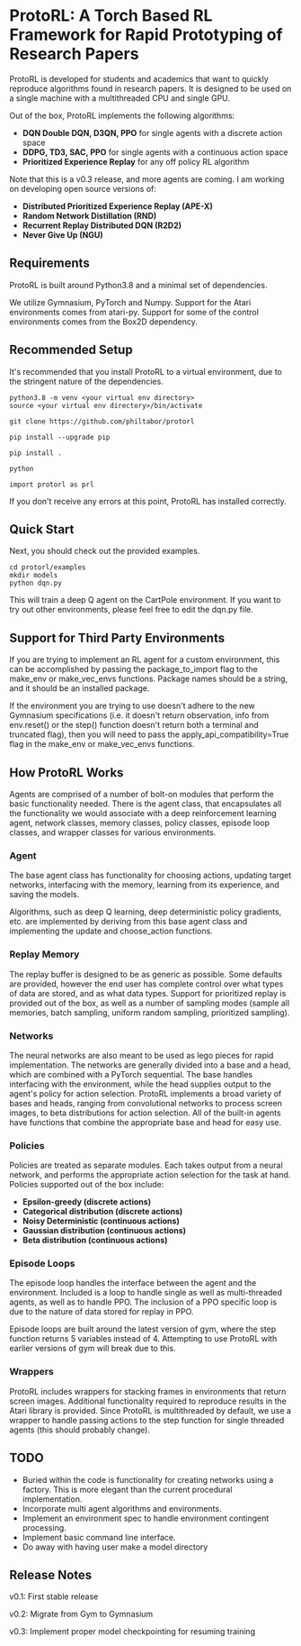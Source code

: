 # ProtoRL: A Torch Based RL Framework for Rapid Prototyping of Research Papers

ProtoRL is developed for students and academics that want to quickly reproduce algorithms
found in research papers. It is designed to be used on a single machine with a multithreaded
CPU and single GPU. 

Out of the box, ProtoRL implements the following algorithms:

- **DQN Double DQN, D3QN, PPO** for single agents with a discrete action space
- **DDPG, TD3, SAC, PPO** for single agents with a continuous action space
- **Prioritized Experience Replay** for any off policy RL algorithm

Note that this is a v0.3 release, and more agents are coming. I am working on developing
open source versions of:
- **Distributed Prioritized Experience Replay (APE-X)**
- **Random Network Distillation (RND)**
- **Recurrent Replay Distributed DQN (R2D2)**
- **Never Give Up (NGU)**

## Requirements
ProtoRL is built around Python3.8 and a minimal set of dependencies. 

We utilize Gymnasium, PyTorch and Numpy. Support
for the Atari environments comes from atari-py. Support for some of the
control environments comes from the Box2D dependency.

## Recommended Setup
It's recommended that you install ProtoRL to a virtual environment, due to the stringent
nature of the dependencies. 
```
python3.8 -m venv <your virtual env directory>
source <your virtual env directory>/bin/activate

git clone https://github.com/philtabor/protorl

pip install --upgrade pip

pip install .

python

import protorl as prl
```
If you don't receive any errors at this point, ProtoRL has installed correctly.

## Quick Start

Next, you should check out the provided examples.

```
cd protorl/examples
mkdir models
python dqn.py
```
This will train a deep Q agent on the CartPole environment. If you want to try
out other environments, please feel free to edit the dqn.py file.

## Support for Third Party Environments

If you are trying to implement an RL agent for a custom environment, this can be accomplished by
passing the package_to_import flag to the make_env or make_vec_envs functions. Package names
should be a string, and it should be an installed package.

If the environment you are trying to use doesn't adhere to the new Gymnasium specifications (i.e. it
doesn't return observation, info from env.reset() or the step() function doesn't return both a terminal
and truncated flag), then you will need to pass the apply_api_compatibility=True flag in the make_env
or make_vec_envs functions.

## How ProtoRL Works

Agents are comprised of a number of bolt-on modules that perform the basic functionality needed.
There is the agent class, that encapsulates all the functionality we would associate with a
deep reinforcement learning agent, network classes, memory classes, policy classes,
episode loop classes, and wrapper classes for various environments.

### Agent
The base agent class has functionality for choosing actions, updating target networks,
interfacing with the memory, learning from its experience, and saving the models. 

Algorithms, such as deep Q learning, deep deterministic policy gradients, etc. are implemented
by deriving from this base agent class and implementing the update and choose_action functions.

### Replay Memory
The replay buffer is designed to be as generic as possible. Some defaults are provided, however
the end user has complete control over what types of data are stored, and as what data types.
Support for prioritized replay is provided out of the box, as well as a number of sampling
modes (sample all memories, batch sampling, uniform random sampling, prioritized sampling).

### Networks
The neural networks are also meant to be used as lego pieces for rapid implementation. 
The networks are generally divided into a base and a head, which are combined with a PyTorch
sequential. The base handles interfacing with the environment, while the head supplies output
to the agent's policy for action selection. ProtoRL implements a broad variety of bases and
heads, ranging from convolutional networks to process screen images, to beta distributions
for action selection. All of the built-in agents have functions that combine the appropriate base
and head for easy use.

### Policies
Policies are treated as separate modules. Each takes output from a neural network, and
performs the appropriate action selection for the task at hand.
Policies supported out of the box include:
- **Epsilon-greedy (discrete actions)**
- **Categorical distribution (discrete actions)**
- **Noisy Deterministic (continuous actions)**
- **Gaussian distribution (continuous actions)**
- **Beta distribution (continuous actions)**

### Episode Loops
The episode loop handles the interface between the agent and the environment. Included is
a loop to handle single as well as multi-threaded agents, as well as to handle PPO. The
inclusion of a PPO specific loop is due to the nature of data stored for replay in PPO.

Episode loops are  built around the latest version of gym, where the step function returns
5 variables instead of 4. Attempting to use ProtoRL with earlier versions of gym will 
break due to this.

### Wrappers
ProtoRL includes wrappers for stacking frames in environments that return screen images.
Additional functionality required to reproduce results in the Atari library is provided.
Since ProtoRL is multithreaded by default, we use a wrapper to handle passing actions to the
step function for single threaded agents (this should probably change).

## TODO
- Buried within the code is functionality for creating networks using a factory. This is more
elegant than the current procedural implementation.
- Incorporate multi agent algorithms and environments.
- Implement an environment spec to handle environment contingent processing.
- Implement basic command line interface.
- Do away with having user make a model directory

## Release Notes
v0.1: First stable release

v0.2: Migrate from Gym to Gymnasium

v0.3: Implement proper model checkpointing for resuming training
